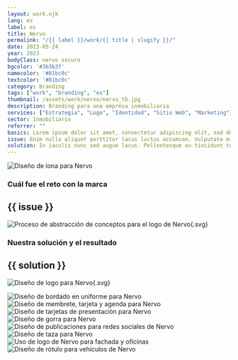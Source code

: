 ```yaml
---
layout: work.njk 
lang: es
label: es
title: Nervo
permalink: "/{{ label }}/work/{{ title | slugify }}/"
date: 2023-05-24
year: 2023
bodyClass: nervo oscuro
bgcolor: '#3b3b3f'
namecolor: '#81bc0c'
textcolor: '#81bc0c'
category: Branding
tags: ["work", "branding", "es"]
thumbnail: /assets/work/nervo/nervo_tb.jpg
description: Branding para una empresa inmobiliaria
services: ["Estrategia", "Logo", "Identidad", "Sitio Web", "Marketing"]
sector: Inmobiliario
referrer: ""
basics: Lorem ipsum dolor sit amet, consectetur adipiscing elit, sed do eiusmod tempor incididunt ut labore et dolore magna aliqua. Risus commodo viverra maecenas accumsan lacus vel. Donec ultrices tincidunt arcu non sodales. Mattis rhoncus urna neque viverra justo nec ultrices dui sapien. Pretium quam vulputate dignissim suspendisse in est. Lobortis mattis aliquam faucibus purus in massa tempor nec. Elit ullamcorper dignissim cras tincidunt lobortis feugiat vivamus at augue. Quis ipsum suspendisse ultrices gravida dictum fusce ut placerat. Vulputate eu scelerisque felis imperdiet proin. Nisl nisi scelerisque eu ultrices.
issue: Enim nulla aliquet porttitor lacus luctus accumsan. Vulputate mi sit amet mauris commodo quis. Accumsan in nisl nisi scelerisque eu ultrices vitae auctor. Tellus pellentesque eu tincidunt tortor aliquam nulla facilisi cras. Placerat orci nulla pellentesque dignissim. Consequat mauris nunc congue nisi. Nec nam aliquam sem et tortor consequat. Consequat semper viverra nam libero justo laoreet sit amet. Id interdum velit laoreet id donec. Turpis in eu mi bibendum neque. Tincidunt vitae semper quis lectus. Suscipit adipiscing bibendum est ultricies integer quis auctor. Posuere urna nec tincidunt praesent semper. Sagittis id consectetur purus ut faucibus pulvinar elementum. Diam maecenas ultricies mi eget mauris. Nunc mi ipsum faucibus vitae aliquet nec ullamcorper. Dui sapien eget mi proin sed.
solution: In iaculis nunc sed augue lacus. Pellentesque eu tincidunt tortor aliquam nulla facilisi cras fermentum. Consectetur adipiscing elit ut aliquam. Tortor consequat id porta nibh venenatis cras sed. Integer enim neque volutpat ac tincidunt. Pellentesque pulvinar pellentesque habitant morbi. Ut enim blandit volutpat maecenas. Risus quis varius quam quisque id. Turpis tincidunt id aliquet risus. Congue eu consequat ac felis donec. Aliquam vestibulum morbi blandit cursus risus at. Malesuada fames ac turpis egestas sed tempus. Donec et odio pellentesque diam volutpat commodo sed egestas egestas. Tortor pretium viverra suspendisse potenti nullam ac tortor vitae purus. Enim diam vulputate ut pharetra sit amet aliquam. Est ante in nibh mauris cursus mattis. Viverra ipsum nunc aliquet bibendum enim facilisis gravida neque. Nec ultrices dui sapien eget mi proin sed libero enim. Sed sed risus pretium quam vulputate. Sit amet luctus venenatis lectus magna.
---
```


![Diseño de lona para Nervo](/assets/work/nervo/nervo_lona.jpg)

<div class="column__2">
    <div class="col__left">
        <h3>Cuál fue el reto con la marca</h3>
    </div>
    <div class="col__right">
        <h2>{{ issue }}</h2>
    </div>
</div>

![Proceso de abstracción de conceptos para el logo de Nervo](/assets/work/nervo/nervo_logo_proceso.svg){.svg}

<div class="column__2 work__column__2">
    <div class="col__left">
        <h3>Nuestra solución y el resultado</h3>
    </div>
    <div class="col__right">
        <h2>{{ solution }}</h2>
    </div>
</div>

![Diseño de logo para Nervo](/assets/work/nervo/nervo_logo.svg){.svg}

![Diseño de bordado en uniforme para Nervo](/assets/work/nervo/nervo_bordado.jpg)
![Diseño de membrete, tarjeta y agenda para Nervo](/assets/work/nervo/nervo_membrete_tarjeta_agenda.jpg)
![Diseño de tarjetas de presentación para Nervo](/assets/work/nervo/nervo_tarjetas.jpg)
![Diseño de gorra para Nervo](/assets/work/nervo/nervo_gorra.jpg)
![Diseño de publicaciones para redes sociales de Nervo](/assets/work/nervo/nervo_redes.jpg)
![Diseño de taza para Nervo](/assets/work/nervo/nervo_taza.jpg)
![Uso de logo de Nervo para fachada y oficinas](/assets/work/nervo/nervo_logo_fachada.jpg)
![Diseño de rótulo para vehículos de Nervo](/assets/work/nervo/nervo_vehiculo.jpg)